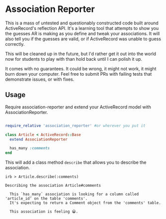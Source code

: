 # Association Reporter

This is a mass of untested and questionably constructed code built around ActiveRecord's reflection API. It's a learning tool that attempts to show you the guesses AR is making as you define and tweak your associations. It will also tell you if the guesses are valid, or if ActiveRecord was unable to guess correctly.

This will be cleaned up in the future, but I'd rather get it out into the world now for students to play with than hold back until I can polish it up.

It comes with no guarantees. It could be wrong, it might not work, it might burn down your computer. Feel free to submit PRs with failing tests that demonstrate issues, or with fixes.

## Usage

Require association-reporter and extend your ActiveRecord model with AssociationReporter.

```ruby

require_relative 'association_reporter' #or wherever you put it

class Article < ActiveRecord::Base
  extend AssociationReporter

  has_many :comments
end
```

This will add a class method `describe` that allows you to describe the association.

```text
irb > Article.describe(:comments)

Describing the association Article#comments

  This `has_many` association is looking for a column called 'article_id' on the table 'comments'.
  It's expecting to return a Comment object from the 'comments' table.

  This association is feeling 😀.
```

